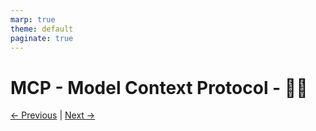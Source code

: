 ```yaml
---
marp: true
theme: default
paginate: true
---
```

# MCP - Model Context Protocol - 🧩📡

[← Previous](micro-agent.md) | [Next →](simple-completion.md)
